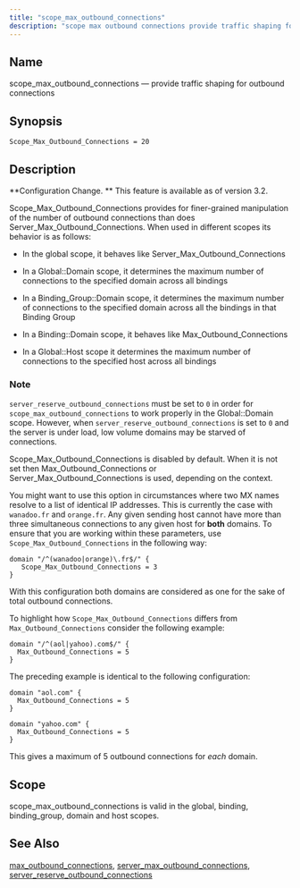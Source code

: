```yaml
---
title: "scope_max_outbound_connections"
description: "scope max outbound connections provide traffic shaping for outbound connections Scope Max Outbound Connections 20 Configuration Change This feature is available as of version 3 2 Scope Max Outbound Connections provides for finer grained manipulation of the number of outbound connections than does Server Max Outbound Connections When used in..."
---
```


<a name="conf.ref.scope_max_outbound_connections"></a> 
## Name

scope_max_outbound_connections — provide traffic shaping for outbound connections

## Synopsis

`Scope_Max_Outbound_Connections = 20`

<a name="idp11569232"></a> 
## Description

**Configuration Change. ** This feature is available as of version 3.2.

Scope_Max_Outbound_Connections provides for finer-grained manipulation of the number of outbound connections than does Server_Max_Outbound_Connections. When used in different scopes its behavior is as follows:

*   In the global scope, it behaves like Server_Max_Outbound_Connections

*   In a Global::Domain scope, it determines the maximum number of connections to the specified domain across all bindings

*   In a Binding_Group::Domain scope, it determines the maximum number of connections to the specified domain across all the bindings in that Binding Group

*   In a Binding::Domain scope, it behaves like Max_Outbound_Connections

*   In a Global::Host scope it determines the maximum number of connections to the specified host across all bindings

### Note

`server_reserve_outbound_connections` must be set to `0` in order for `scope_max_outbound_connections` to work properly in the Global::Domain scope. However, when `server_reserve_outbound_connections` is set to `0` and the server is under load, low volume domains may be starved of connections.

Scope_Max_Outbound_Connections is disabled by default. When it is not set then Max_Outbound_Connections or Server_Max_Outbound_Connections is used, depending on the context.

You might want to use this option in circumstances where two MX names resolve to a list of identical IP addresses. This is currently the case with `wanadoo.fr` and `orange.fr`. Any given sending host cannot have more than three simultaneous connections to any given host for **both** domains. To ensure that you are working within these parameters, use `Scope_Max_Outbound_Connections` in the following way:

```
domain "/^(wanadoo|orange)\.fr$/" {
   Scope_Max_Outbound_Connections = 3
}
```

With this configuration both domains are considered as one for the sake of total outbound connections.

To highlight how `Scope_Max_Outbound_Connections` differs from `Max_Outbound_Connections` consider the following example:

```
domain "/^(aol|yahoo).com$/" {
  Max_Outbound_Connections = 5
}
```

The preceding example is identical to the following configuration:

```
domain "aol.com" {
  Max_Outbound_Connections = 5
}

domain "yahoo.com" {
  Max_Outbound_Connections = 5
}
```

This gives a maximum of 5 outbound connections for *each* domain.

<a name="idp11590464"></a> 
## Scope

scope_max_outbound_connections is valid in the global, binding, binding_group, domain and host scopes.

<a name="idp11592176"></a> 
## See Also

[max_outbound_connections](/momentum/3/3-reference/3-reference-conf-ref-max-outbound-connections), [server_max_outbound_connections](/momentum/3/3-reference/3-reference-conf-ref-server-max-outbound-connections), [server_reserve_outbound_connections](/momentum/3/3-reference/3-reference-conf-ref-server-reserve-outbound-connections)